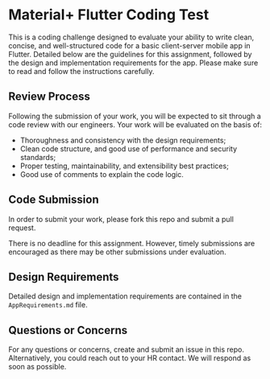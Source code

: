 # Material+ Flutter Coding Test

This is a coding challenge designed to evaluate your ability to write clean, concise, and well-structured code for a basic client-server mobile app in Flutter. Detailed below are the guidelines for this assignment, followed by the design and implementation requirements for the app. Please make sure to read and follow the instructions carefully. 

## Review Process
Following the submission of your work, you will be expected to sit through a code review with our engineers. Your work will be evaluated on the basis of:

* Thoroughness and consistency with the design requirements;
* Clean code structure, and good use of performance and security standards;
* Proper testing, maintainability, and extensibility best practices;
* Good use of comments to explain the code logic.

## Code Submission
In order to submit your work, please fork this repo and submit a pull request. 

There is no deadline for this assignment. However, timely submissions are encouraged as there may be other submissions under evaluation. 

## Design Requirements
Detailed design and implementation requirements are contained in the `AppRequirements.md` file.

## Questions or Concerns 
For any questions or concerns, create and submit an issue in this repo. Alternatively, you could reach out to your HR contact. We will respond as soon as possible. 

